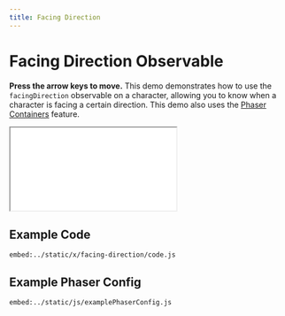 ```yaml
---
title: Facing Direction
---
```


# Facing Direction Observable

**Press the arrow keys to move.** This demo demonstrates how to use the `facingDirection` observable on a character, allowing you to know when a character is facing a certain direction. This demo also uses the [Phaser Containers](../phaser-containers) feature.

<iframe src="/x/facing-direction"></iframe>

## Example Code

`embed:../static/x/facing-direction/code.js`

## Example Phaser Config

`embed:../static/js/examplePhaserConfig.js`
